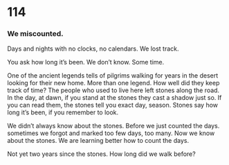 # 114

### We miscounted.

Days and nights with no clocks, no calendars. We lost track. 

You ask how long it’s been. We don’t know. Some time.

One of the ancient legends tells of pilgrims walking for years in the desert looking for their new home. More than one legend. How well did they keep track of time? The people who used to live here left stones along the road. In the day, at dawn, if you stand at the stones they cast a shadow just so. If you can read them, the stones tell you exact day, season. Stones say how long it’s been, if you remember to look.

We didn’t always know about the stones. Before we just counted the days. sometimes we forgot and marked too few days, too many. Now we know about the stones. We are learning better how to count the days. 

Not yet two years since the stones. How long did we walk before? 
